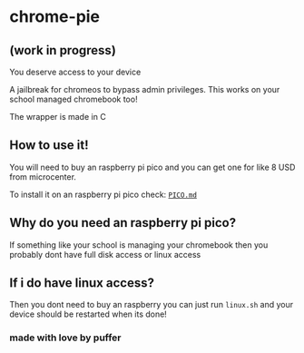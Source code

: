 # chrome-pie
## (work in progress)
You deserve access to your device

A jailbreak for chromeos to bypass admin privileges. This works on your school managed chromebook too!

The wrapper is made in C

## How to use it!

You will need to buy an raspberry pi pico and you can get one for like 8 USD from microcenter.

To install it on an raspberry pi pico check: [`PICO.md`](https://github.com/kevinalavik/chrome-pie/main/PICO.md)

## Why do you need an raspberry pi pico?

If something like your school is managing your chromebook then you probably dont have full disk access or linux access

## If i do have linux access?

Then you dont need to buy an raspberry you can just run `linux.sh` and your device should be restarted when its done!

### made with love by puffer
